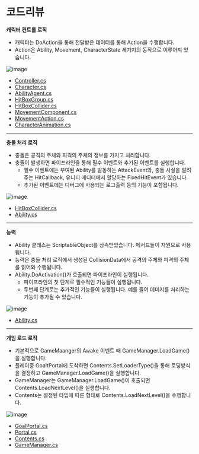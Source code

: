 # 코드리뷰
**캐릭터 컨트롤 로직**   
- 캐릭터는 DoAction을 통해 전달받은 데이터를 통해 Action을 수행합니다.
- Action은 Ability, Movement, CharacterState 세가지의 동작으로 이루어져 있습니다.

![image](https://github.com/1506022022/Platformer/assets/88864717/6a16584f-4d81-4d02-924e-1053fd65dc7d)
- [Controller.cs](https://github.com/1506022022/Platformer/blob/main/Character/Controller/PlayerCharacterController.cs)   
- [Character.cs](https://github.com/1506022022/Platformer/blob/main/Core/Character/Character.cs)   
- [AbilityAgent.cs](https://github.com/1506022022/Platformer/blob/main/Core/Combat/AbilityAgent.cs)   
- [HitBoxGroup.cs](https://github.com/1506022022/Platformer/blob/main/Core/HitBox/HitBoxGroup.cs)   
- [HitBoxCollider.cs](https://github.com/1506022022/Platformer/blob/main/Core/HitBox/HitBoxCollider.cs)   
- [MovementComponent.cs](https://github.com/1506022022/Platformer/blob/main/Character/Movement/MovementComponent.cs)   
- [MovementAction.cs](https://github.com/1506022022/Platformer/blob/main/Character/Movement/MovementAction.cs)   
- [CharacterAnimation.cs](https://github.com/1506022022/Platformer/blob/main/Core/Character/Animation/CharacterAnimation.cs)   
***

**충돌 처리 로직**
- 충돌은 공격의 주체와 피격의 주체의 정보를 가지고 처리합니다.
- 충돌이 발생하면 파이프라인을 통해 필수 이벤트와 추가된 이벤트를 실행합니다.
  - 필수 이벤트에는 부여된 Ability를 발동하는 AttackEvent와, 충돌 사실을 알려주는 HitCallback, 유니티 에디터에서 할당하는 FixedHitEvent가 있습니다.
  - 추가된 이벤트에는 디버그에 사용되는 로그출력 등의 기능이 포함됩니다.

![image](https://github.com/1506022022/Platformer/assets/88864717/5126588d-1710-4e26-b3d1-21599db23039)
- [HitBoxCollider.cs](https://github.com/1506022022/Platformer/blob/main/Core/HitBox/HitBoxCollider.cs)   
- [Ability.cs](https://github.com/1506022022/Platformer/blob/main/Core/Combat/CombatAction/Ability.cs)   
***

**능력**
- Ability 클래스는 ScriptableObject를 상속받았습니다. 메서드들이 자원으로 사용됩니다.
- 능력은 충돌 처리 로직에서 생성된 CollisionData에서 공격의 주체와 피격의 주체를 읽어와 수행됩니다.
- Ability.DoActivation()가 호출되면 파이프라인이 실행됩니다.
  - 파이프라인의 첫 단계로 필수적인 기능들이 실행됩니다.
  - 두번째 단계로는 추가적인 기능들이 실행됩니다. 예를 들어 데미지를 처리하는 기능이 추가될 수 있습니다.

![image](https://github.com/1506022022/Platformer/assets/88864717/de8b605f-fe84-4db5-8d1d-8fde1c65974e)
- [Ability.cs](https://github.com/1506022022/Platformer/blob/main/Core/Combat/CombatAction/Ability.cs)
***

**게임 로드 로직**   
- 기본적으로 GameMaanger의 Awake 이벤트 때 GameManager.LoadGame()을 실행합니다.
- 플레이중 GoaltPortal에 도착하면 Contents.SetLoaderType()을 통해 로딩방식을 결정하고 GameManager.LoadGame()을 실행합니다.
- GameManager는 GameManager.LoadGame()이 호출되면 Contents.LoadNextLevel()을 실행합니다.
- Contents는 설정된 타입에 따른 형태로 Contents.LoadNextLevel()을 수행합니다.

![image](https://github.com/1506022022/Platformer/assets/88864717/39c3ea28-e56f-48ff-9fad-eba48031be68)
- [GoalPortal.cs](https://github.com/1506022022/Platformer/blob/main/Contents/Portal/GoalPortal.cs)   
- [Portal.cs](https://github.com/1506022022/Platformer/blob/main/Contents/Portal/Portal.cs)   
- [Contents.cs](https://github.com/1506022022/Platformer/blob/main/Core/Contents/Contents.cs)   
- [GameManager.cs](https://github.com/1506022022/Platformer/blob/main/GameManager/GameManager.cs)   
